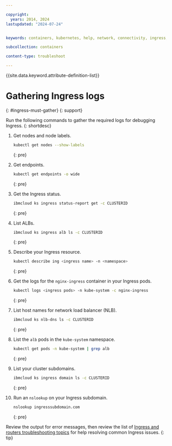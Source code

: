 ```yaml
---

copyright: 
  years: 2014, 2024
lastupdated: "2024-07-24"


keywords: containers, kubernetes, help, network, connectivity, ingress, must gather

subcollection: containers

content-type: troubleshoot

---
```


{{site.data.keyword.attribute-definition-list}}


# Gathering Ingress logs
{: #ingress-must-gather}
{: support}

Run the following commands to gather the required logs for debugging Ingress.
{: shortdesc}

1. Get nodes and node labels.

    ```sh
    kubectl get nodes --show-labels
    ```
    {: pre}
    
1. Get endpoints.

    ```sh
    kubectl get endpoints -o wide
    ```
    {: pre}

1. Get the Ingress status.

    ```sh
    ibmcloud ks ingress status-report get -c CLUSTERID
    ```
    {: pre}
    



1. List ALBs.

    ```sh
    ibmcloud ks ingress alb ls -c CLUSTERID
    ```
    {: pre}

1. Describe your Ingress resource.

    ```sh
    kubectl describe ing <ingress name> -n <namespace>
    ```
    {: pre}
    
1. Get the logs for the `nginx-ingress` container in your Ingress pods.

    ```sh
    kubectl logs <ingress pods> -n kube-system -c nginx-ingress
    ```
    {: pre}
    
1.  List host names for network load balancer (NLB).

    ```sh
    ibmcloud ks nlb-dns ls -c CLUSTERID
    ```
    {: pre}

1. List the `alb` pods in the `kube-system` namespace.

    ```sh
    kubectl get pods -n kube-system | grep alb
    ```
    {: pre}



1. List your cluster subdomains.
    ```sh
    ibmcloud ks ingress domain ls -c CLUSTERID
    ```
    {: pre}
    
1. Run an `nslookup` on your Ingress subdomain.

    ```sh
    nslookup ingresssubdomain.com
    ```
    {: pre}
    
Review the output for error messages, then review the list of [Ingress and routers troubleshooting topics](/docs/containers?topic=containers-ingress-status) for help resolving common Ingress issues.
{: tip}



